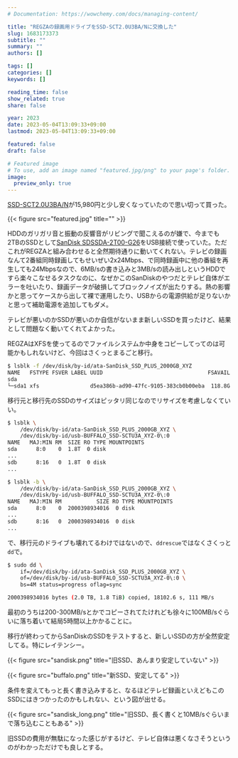 ```yaml
---
# Documentation: https://wowchemy.com/docs/managing-content/

title: "REGZAの録画用ドライブをSSD-SCT2.0U3BA/Nに交換した"
slug: 1683173373
subtitle: ""
summary: ""
authors: []

tags: []
categories: []
keywords: []

reading_time: false
show_related: true
share: false

year: 2023
date: 2023-05-04T13:09:33+09:00
lastmod: 2023-05-04T13:09:33+09:00

featured: false
draft: false

# Featured image
# To use, add an image named "featured.jpg/png" to your page's folder.
image:
  preview_only: true
---
```


[SSD-SCT2.0U3BA/N](https://www.buffalo.jp/product/detail/ssd-sct2.0u3ba_n.html)が15,980円と少し安くなっていたので思い切って買った。

{{< figure src="featured.jpg" title="" >}}

HDDのガリガリ音と振動の反響音がリビングで聞こえるのが嫌で、今までも2TBのSSDとして[SanDisk SDSSDA-2T00-G26](https://www.westerndigital.com/ja-jp/products/internal-drives/sandisk-ssd-plus-sata-iii-ssd)をUSB接続で使っていた。ただこれがREGZAと組み合わせると全然期待通りに動いてくれない。テレビの録画なんて2番組同時録画してもせいぜい2x24Mbps、で同時録画中に他の番組を再生しても24Mbpsなので、6MB/sの書き込みと3MB/sの読み出しというHDDですら楽々こなせるタスクなのに、なぜかこのSanDiskのやつだとテレビ自体がエラーを吐いたり、録画データが破損してブロックノイズが出たりする。熱の影響かと思ってケースから出して裸で運用したり、USBからの電源供給が足りないかと思って補助電源を追加してもダメ。

テレビが悪いのかSSDが悪いのか自信がないまま新しいSSDを買ったけど、結果として問題なく動いてくれてよかった。

REGZAはXFSを使ってるのでファイルシステムか中身をコピーしてってのは可能かもしれないけど、今回はさくっとまるごと移行。

```bash
$ lsblk -f /dev/disk/by-id/ata-SanDisk_SSD_PLUS_2000GB_XYZ
NAME   FSTYPE FSVER LABEL UUID                                 FSAVAIL FSUSE% MOUNTPOINTS
sda
└─sda1 xfs                d5ea386b-ad90-47fc-9105-383cb0b00eba  118.8G    94% /media/nobuto/d5ea386b-ad90-47fc-9105-383cb0b00eba
```

移行元と移行先のSSDのサイズはピッタリ同じなのでリサイズを考慮しなくていい。

```bash
$ lsblk \
    /dev/disk/by-id/ata-SanDisk_SSD_PLUS_2000GB_XYZ \
    /dev/disk/by-id/usb-BUFFALO_SSD-SCTU3A_XYZ-0\:0
NAME   MAJ:MIN RM  SIZE RO TYPE MOUNTPOINTS
sda      8:0    0  1.8T  0 disk
...
sdb      8:16   0  1.8T  0 disk
...

$ lsblk -b \
    /dev/disk/by-id/ata-SanDisk_SSD_PLUS_2000GB_XYZ \
    /dev/disk/by-id/usb-BUFFALO_SSD-SCTU3A_XYZ-0\:0
NAME   MAJ:MIN RM           SIZE RO TYPE MOUNTPOINTS
sda      8:0    0  2000398934016  0 disk
...
sdb      8:16   0  2000398934016  0 disk
...
```

で、移行元のドライブも壊れてるわけではないので、`ddrescue`ではなくさくっと`dd`で。

```bash
$ sudo dd \
    if=/dev/disk/by-id/ata-SanDisk_SSD_PLUS_2000GB_XYZ \
    of=/dev/disk/by-id/usb-BUFFALO_SSD-SCTU3A_XYZ-0\:0 \
    bs=4M status=progress oflag=sync

2000398934016 bytes (2.0 TB, 1.8 TiB) copied, 18102.6 s, 111 MB/s
```

最初のうちは200-300MB/sとかでコピーされてたけれども徐々に100MB/sぐらいに落ち着いて結局5時間以上かかることに。


移行が終わってからSanDiskのSSDをテストすると、新しいSSDの方が全然安定してる。特にレイテンシー。

{{< figure src="sandisk.png" title="旧SSD、あんまり安定していない" >}}

{{< figure src="buffalo.png" title="新SSD、安定してる" >}}

条件を変えてもっと長く書き込みすると、なるほどテレビ録画といえどもこのSSDにはきつかったのかもしれない、という図が出せる。

{{< figure src="sandisk_long.png" title="旧SSD、長く書くと10MB/sぐらいまで落ち込むこともある" >}}

旧SSDの費用が無駄になった感じがするけど、テレビ自体は悪くなさそうというのがわかっただけでも良しとする。
